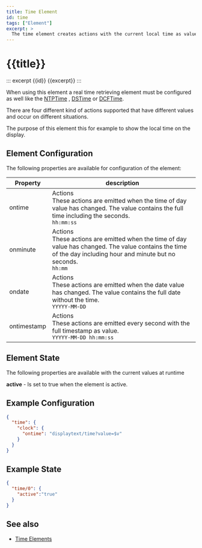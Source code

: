 ```yaml
---
title: Time Element
id: time
tags: ["Element"]
excerpt: >
  The time element creates actions with the current local time as value.
---
```


# {{title}}

::: excerpt {{id}}
{{excerpt}}
:::

When using this element a real time retrieving element must be configured as well like the [NTPTime](/elements/ntptime.md) , [DSTime](/elements/dstime.md) or [DCFTime](/elements/dcftime.md).

There are four different kind of actions supported that have different values and occur on different situations.

The purpose of this element this for example to show the local time on the display.


## Element Configuration

The following properties are available for configuration of the element:

| Property    | description                                                                                                                                                     |
| ----------- | --------------------------------------------------------------------------------------------------------------------------------------------------------------- |
| ontime      | Actions<br>These actions are emitted when the time of day value has changed. The value contains the full time including the seconds.<br> `hh:mm:ss`                        |
| onminute    | Actions<br>These actions are emitted when the time of day value has changed. The value contains the time of the day including hour and minute but no seconds. <br> `hh:mm` |
| ondate      | Actions<br>These actions are emitted when the date value has changed. The value contains the full date without the time.<br>  `YYYYY-MM-DD`                                |
| ontimestamp | Actions<br>These actions are emitted every second with the full timestamp as value.<br> `YYYYY-MM-DD hh:mm:ss`                                                             |


## Element State

The following properties are available with the current values at runtime

**active** - Is set to true when the element is active.


## Example Configuration

``` json
{
  "time": {
    "clock": {
      "ontime": "displaytext/time?value=$v"
    }
  }
}
```

## Example State

``` json
{
  "time/0": {
    "active":"true"
  }
}
```

## See also

* [Time Elements](/elements/timeelements.md)

